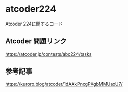 # atcoder224
Atcoder 224に関するコード

## Atcoder 問題リンク
https://atcoder.jp/contests/abc224/tasks

## 参考記事
https://kuroro.blog/atcoder/1dAAkPnxgPXgbMMUaxU7/
